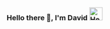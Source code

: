 ### Hello there 👋, I'm David <img src="https://media.giphy.com/media/qcSlTCrrrFbNxi3GEX/source.gif" alt="Hello" width="30"/>


<!--
**Kravid-Z/Kravid-Z** is a ✨ _special_ ✨ repository because its `README.md` (this file) appears on your GitHub profile.

Here are some ideas to get you started:

- 🔭 I’m currently working on ...
- 🌱 I’m currently learning ...
- 👯 I’m looking to collaborate on ...
- 🤔 I’m looking for help with ...
- 💬 Ask me about ...
- 📫 How to reach me: ...
- 😄 Pronouns: ...
- ⚡ Fun fact: ...
-->
